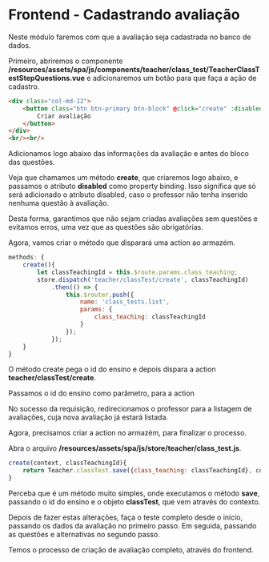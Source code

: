 # Frontend - Cadastrando avaliação

Neste módulo faremos com que a avaliação seja cadastrada no banco de dados.

Primeiro, abriremos o componente **/resources/assets/spa/js/components/teacher/class_test/TeacherClassTestStepQuestions.vue** e adicionaremos um botão para que faça a ação de cadastro.

```html
<div class="col-md-12">
    <button class="btn btn-primary btn-block" @click="create" :disabled="!classTest.questions.length">
        Criar avaliação
    </button>
</div>
<br/><br/>  
```

Adicionamos logo abaixo das informações da avaliação e antes do bloco das questões.

Veja que chamamos um método **create**, que criaremos logo abaixo, e passamos o atributo **disabled** como property binding. Isso significa que só será adicionado o atributo disabled, caso o professor não tenha inserido nenhuma questão à avaliação.

Desta forma, garantimos que não sejam criadas avaliações sem questões e evitamos erros, uma vez que as questões são obrigatórias.

Agora, vamos criar o método que disparará uma action ao armazém.

```js
methods: {
    create(){
        let classTeachingId = this.$route.params.class_teaching;
        store.dispatch('teacher/classTest/create', classTeachingId)
            .then(() => {
                this.$router.push({
                    name: 'class_tests.list',
                    params: {
                        class_teaching: classTeachingId
                    }
                });
            });
    }
}
```

O método create pega o id do ensino e depois dispara a action **teacher/classTest/create**. 

Passamos o id do ensino como parâmetro, para a action

No sucesso da requisição, redirecionamos o professor para a listagem de avaliações, cuja nova avaliação já estará listada.

Agora, precisamos criar a action no armazém, para finalizar o processo.

Abra o arquivo **/resources/assets/spa/js/store/teacher/class_test.js**.

```js
create(context, classTeachingId){
    return Teacher.classTest.save({class_teaching: classTeachingId}, context.state.classTest);
}
```

Perceba que é um método muito simples, onde executamos o método **save**, passando o id do ensino e o objeto **classTest**, que vem através do contexto.

Depois de fazer estas alterações, faça o teste completo desde o início, passando os dados da avaliação no primeiro passo. Em seguida, passando as questões e alternativas no segundo passo.

Temos o processo de criação de avaliação completo, através do frontend.